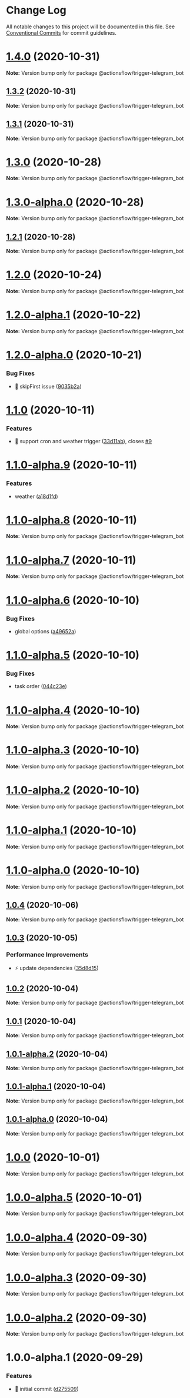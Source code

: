 # Change Log

All notable changes to this project will be documented in this file.
See [Conventional Commits](https://conventionalcommits.org) for commit guidelines.

# [1.4.0](https://github.com/actionsflow/actionsflow/compare/@actionsflow/trigger-telegram_bot@1.3.2...@actionsflow/trigger-telegram_bot@1.4.0) (2020-10-31)

**Note:** Version bump only for package @actionsflow/trigger-telegram_bot





## [1.3.2](https://github.com/actionsflow/actionsflow/compare/@actionsflow/trigger-telegram_bot@1.3.1...@actionsflow/trigger-telegram_bot@1.3.2) (2020-10-31)

**Note:** Version bump only for package @actionsflow/trigger-telegram_bot





## [1.3.1](https://github.com/actionsflow/actionsflow/compare/@actionsflow/trigger-telegram_bot@1.3.0...@actionsflow/trigger-telegram_bot@1.3.1) (2020-10-31)

**Note:** Version bump only for package @actionsflow/trigger-telegram_bot





# [1.3.0](https://github.com/actionsflow/actionsflow/compare/@actionsflow/trigger-telegram_bot@1.3.0-alpha.0...@actionsflow/trigger-telegram_bot@1.3.0) (2020-10-28)

**Note:** Version bump only for package @actionsflow/trigger-telegram_bot





# [1.3.0-alpha.0](https://github.com/actionsflow/actionsflow/compare/@actionsflow/trigger-telegram_bot@1.2.1...@actionsflow/trigger-telegram_bot@1.3.0-alpha.0) (2020-10-28)

**Note:** Version bump only for package @actionsflow/trigger-telegram_bot





## [1.2.1](https://github.com/actionsflow/actionsflow/compare/@actionsflow/trigger-telegram_bot@1.2.0...@actionsflow/trigger-telegram_bot@1.2.1) (2020-10-28)

**Note:** Version bump only for package @actionsflow/trigger-telegram_bot





# [1.2.0](https://github.com/actionsflow/actionsflow/compare/@actionsflow/trigger-telegram_bot@1.2.0-alpha.1...@actionsflow/trigger-telegram_bot@1.2.0) (2020-10-24)

**Note:** Version bump only for package @actionsflow/trigger-telegram_bot





# [1.2.0-alpha.1](https://github.com/actionsflow/actionsflow/compare/@actionsflow/trigger-telegram_bot@1.2.0-alpha.0...@actionsflow/trigger-telegram_bot@1.2.0-alpha.1) (2020-10-22)

**Note:** Version bump only for package @actionsflow/trigger-telegram_bot





# [1.2.0-alpha.0](https://github.com/actionsflow/actionsflow/compare/@actionsflow/trigger-telegram_bot@1.1.0...@actionsflow/trigger-telegram_bot@1.2.0-alpha.0) (2020-10-21)


### Bug Fixes

* 🐛 skipFirst issue ([9035b2a](https://github.com/actionsflow/actionsflow/commit/9035b2a3e80085fe9e0f94053edeae55526b5a34))





# [1.1.0](https://github.com/actionsflow/actionsflow/compare/@actionsflow/trigger-telegram_bot@1.0.4...@actionsflow/trigger-telegram_bot@1.1.0) (2020-10-11)


### Features

* 🎸 support cron and weather trigger ([33d11ab](https://github.com/actionsflow/actionsflow/commit/33d11ab0952b84aaa38e7195407138180f727392)), closes [#9](https://github.com/actionsflow/actionsflow/issues/9)





# [1.1.0-alpha.9](https://github.com/actionsflow/actionsflow/compare/@actionsflow/trigger-telegram_bot@1.1.0-alpha.8...@actionsflow/trigger-telegram_bot@1.1.0-alpha.9) (2020-10-11)


### Features

* weather ([a18d1fd](https://github.com/actionsflow/actionsflow/commit/a18d1fd3d27db8a287452381eaf0d38470ea2993))





# [1.1.0-alpha.8](https://github.com/actionsflow/actionsflow/compare/@actionsflow/trigger-telegram_bot@1.1.0-alpha.7...@actionsflow/trigger-telegram_bot@1.1.0-alpha.8) (2020-10-11)

**Note:** Version bump only for package @actionsflow/trigger-telegram_bot





# [1.1.0-alpha.7](https://github.com/actionsflow/actionsflow/compare/@actionsflow/trigger-telegram_bot@1.1.0-alpha.6...@actionsflow/trigger-telegram_bot@1.1.0-alpha.7) (2020-10-11)

**Note:** Version bump only for package @actionsflow/trigger-telegram_bot





# [1.1.0-alpha.6](https://github.com/actionsflow/actionsflow/compare/@actionsflow/trigger-telegram_bot@1.1.0-alpha.5...@actionsflow/trigger-telegram_bot@1.1.0-alpha.6) (2020-10-10)


### Bug Fixes

* global options ([a49652a](https://github.com/actionsflow/actionsflow/commit/a49652a3210f4901b06e1449c9859007cdecb6b5))





# [1.1.0-alpha.5](https://github.com/actionsflow/actionsflow/compare/@actionsflow/trigger-telegram_bot@1.1.0-alpha.4...@actionsflow/trigger-telegram_bot@1.1.0-alpha.5) (2020-10-10)


### Bug Fixes

* task order ([044c23e](https://github.com/actionsflow/actionsflow/commit/044c23e00afff6dc5e85b4bfa93c15a2773a5f65))





# [1.1.0-alpha.4](https://github.com/actionsflow/actionsflow/compare/@actionsflow/trigger-telegram_bot@1.1.0-alpha.3...@actionsflow/trigger-telegram_bot@1.1.0-alpha.4) (2020-10-10)

**Note:** Version bump only for package @actionsflow/trigger-telegram_bot





# [1.1.0-alpha.3](https://github.com/actionsflow/actionsflow/compare/@actionsflow/trigger-telegram_bot@1.1.0-alpha.2...@actionsflow/trigger-telegram_bot@1.1.0-alpha.3) (2020-10-10)

**Note:** Version bump only for package @actionsflow/trigger-telegram_bot





# [1.1.0-alpha.2](https://github.com/actionsflow/actionsflow/compare/@actionsflow/trigger-telegram_bot@1.1.0-alpha.1...@actionsflow/trigger-telegram_bot@1.1.0-alpha.2) (2020-10-10)

**Note:** Version bump only for package @actionsflow/trigger-telegram_bot





# [1.1.0-alpha.1](https://github.com/actionsflow/actionsflow/compare/@actionsflow/trigger-telegram_bot@1.1.0-alpha.0...@actionsflow/trigger-telegram_bot@1.1.0-alpha.1) (2020-10-10)

**Note:** Version bump only for package @actionsflow/trigger-telegram_bot





# [1.1.0-alpha.0](https://github.com/actionsflow/actionsflow/compare/@actionsflow/trigger-telegram_bot@1.0.4...@actionsflow/trigger-telegram_bot@1.1.0-alpha.0) (2020-10-10)

**Note:** Version bump only for package @actionsflow/trigger-telegram_bot





## [1.0.4](https://github.com/actionsflow/actionsflow/compare/@actionsflow/trigger-telegram_bot@1.0.3...@actionsflow/trigger-telegram_bot@1.0.4) (2020-10-06)

**Note:** Version bump only for package @actionsflow/trigger-telegram_bot





## [1.0.3](https://github.com/actionsflow/actionsflow/compare/@actionsflow/trigger-telegram_bot@1.0.2...@actionsflow/trigger-telegram_bot@1.0.3) (2020-10-05)


### Performance Improvements

* ⚡️ update dependencies ([35d8d15](https://github.com/actionsflow/actionsflow/commit/35d8d15d049f9b8109186449c3405a7c891d1bab))





## [1.0.2](https://github.com/actionsflow/actionsflow/compare/@actionsflow/trigger-telegram_bot@1.0.1...@actionsflow/trigger-telegram_bot@1.0.2) (2020-10-04)

**Note:** Version bump only for package @actionsflow/trigger-telegram_bot





## [1.0.1](https://github.com/actionsflow/actionsflow/compare/@actionsflow/trigger-telegram_bot@1.0.1-alpha.2...@actionsflow/trigger-telegram_bot@1.0.1) (2020-10-04)

**Note:** Version bump only for package @actionsflow/trigger-telegram_bot





## [1.0.1-alpha.2](https://github.com/actionsflow/actionsflow/compare/@actionsflow/trigger-telegram_bot@1.0.1-alpha.1...@actionsflow/trigger-telegram_bot@1.0.1-alpha.2) (2020-10-04)

**Note:** Version bump only for package @actionsflow/trigger-telegram_bot





## [1.0.1-alpha.1](https://github.com/actionsflow/actionsflow/compare/@actionsflow/trigger-telegram_bot@1.0.1-alpha.0...@actionsflow/trigger-telegram_bot@1.0.1-alpha.1) (2020-10-04)

**Note:** Version bump only for package @actionsflow/trigger-telegram_bot





## [1.0.1-alpha.0](https://github.com/actionsflow/actionsflow/compare/@actionsflow/trigger-telegram_bot@1.0.0...@actionsflow/trigger-telegram_bot@1.0.1-alpha.0) (2020-10-04)

**Note:** Version bump only for package @actionsflow/trigger-telegram_bot





# [1.0.0](https://github.com/actionsflow/actionsflow/compare/@actionsflow/trigger-telegram_bot@1.0.0-alpha.5...@actionsflow/trigger-telegram_bot@1.0.0) (2020-10-01)

**Note:** Version bump only for package @actionsflow/trigger-telegram_bot





# [1.0.0-alpha.5](https://github.com/actionsflow/actionsflow/compare/@actionsflow/trigger-telegram_bot@1.0.0-alpha.4...@actionsflow/trigger-telegram_bot@1.0.0-alpha.5) (2020-10-01)

**Note:** Version bump only for package @actionsflow/trigger-telegram_bot





# [1.0.0-alpha.4](https://github.com/actionsflow/actionsflow/compare/@actionsflow/trigger-telegram_bot@1.0.0-alpha.3...@actionsflow/trigger-telegram_bot@1.0.0-alpha.4) (2020-09-30)

**Note:** Version bump only for package @actionsflow/trigger-telegram_bot





# [1.0.0-alpha.3](https://github.com/actionsflow/actionsflow/compare/@actionsflow/trigger-telegram_bot@1.0.0-alpha.2...@actionsflow/trigger-telegram_bot@1.0.0-alpha.3) (2020-09-30)

**Note:** Version bump only for package @actionsflow/trigger-telegram_bot





# [1.0.0-alpha.2](https://github.com/actionsflow/actionsflow/compare/@actionsflow/trigger-telegram_bot@1.0.0-alpha.1...@actionsflow/trigger-telegram_bot@1.0.0-alpha.2) (2020-09-30)

**Note:** Version bump only for package @actionsflow/trigger-telegram_bot





# 1.0.0-alpha.1 (2020-09-29)


### Features

* 🎸 initial commit ([d275509](https://github.com/actionsflow/actionsflow/commit/d2755093e6a0d80d7352f635d147424e4e0747bd))
